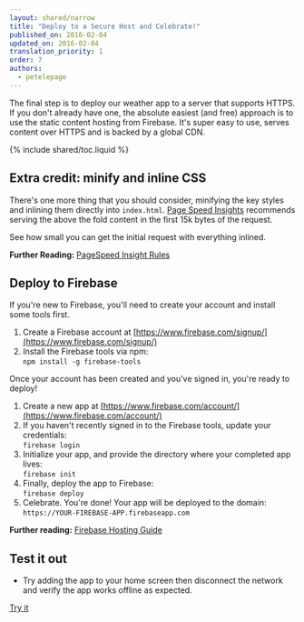 ```yaml
---
layout: shared/narrow
title: "Deploy to a Secure Host and Celebrate!"
published_on: 2016-02-04
updated_on: 2016-02-04
translation_priority: 1
order: 7
authors:
  - petelepage
---
```


<p class="intro">
The final step is to deploy our weather app to a server that supports HTTPS. If 
you don't already have one, the absolute easiest (and free) approach is to use
the static content hosting from Firebase. It's super easy to use, serves 
content over HTTPS and is backed by a global CDN.
</p>

{% include shared/toc.liquid %}

## Extra credit: minify and inline CSS

There's one more thing that you should consider, minifying the key styles and 
inlining them directly into `index.html`. 
[Page Speed Insights](https://developers.google.com/speed) recommends serving 
the above the fold content in the first 15k bytes of the request. 

See how small you can get the initial request with everything inlined. 

**Further Reading:** [PageSpeed Insight 
Rules](https://developers.google.com/speed/docs/insights/rules)

## Deploy to Firebase

If you're new to Firebase, you'll need to create your account and install some 
tools first.

1. Create a Firebase account at 
   [https://www.firebase.com/signup/](https://www.firebase.com/signup/)
1. Install the Firebase tools via npm:<br/>
   `npm install -g firebase-tools`

Once your account has been created and you've signed in, you're ready to 
deploy!

1. Create a new app at 
   [https://www.firebase.com/account/](https://www.firebase.com/account/)
1. If you haven't recently signed in to the Firebase tools, update your 
   credentials:<br/>
   `firebase login`
1. Initialize your app, and provide the directory where your completed app 
   lives:<br/>
   `firebase init`
1. Finally, deploy the app to Firebase:<br/>
   `firebase deploy`
1. Celebrate. You're done! Your app will be deployed to the domain:<br/> 
   `https://YOUR-FIREBASE-APP.firebaseapp.com`

**Further reading:** [Firebase Hosting 
Guide](https://www.firebase.com/docs/hosting/guide/)

## Test it out

* Try adding the app to your home screen then disconnect the network and
verify the app works offline as expected.

<a href="https://weather-pwa-sample.firebaseapp.com/final/" class="mdl-button mdl-js-button mdl-button--raised mdl-button--colored">Try it</a>
